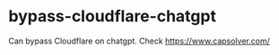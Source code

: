 # bypass-cloudflare-chatgpt
Can bypass Cloudflare on chatgpt. Check https://www.capsolver.com/ 
                                                                                                         
